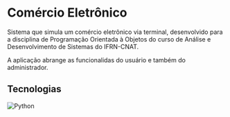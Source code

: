 # Comércio Eletrônico

Sistema que simula um comércio eletrônico via terminal, desenvolvido para a disciplina de Programação Orientada à Objetos do curso de Análise e Desenvolvimento de Sistemas do IFRN-CNAT.

A aplicação abrange as funcionalidas do usuário e também do administrador.

## Tecnologias

![Python](https://img.shields.io/badge/Python-3776AB?style=for-the-badge&logo=python&logoColor=white)
